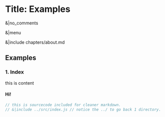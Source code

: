 # Title: Examples

&|no_comments

&|menu

&|include chapters/about.md

## Examples

### 1. Index

this is content <!-- inline comment -->

#### Hi!

```js
// this is sourcecode included for cleaner markdown.
// &|include ../src/index.js // notice the ../ to go back 1 directory.
```
